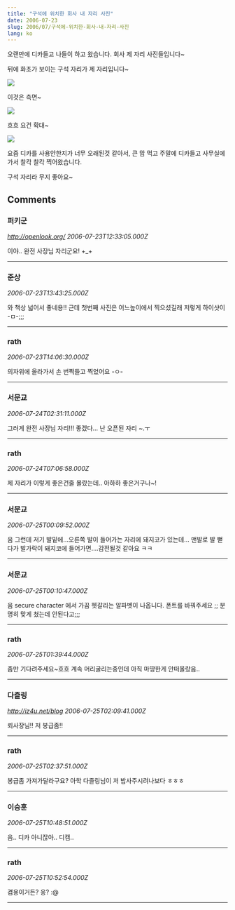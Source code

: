```yaml
---
title: "구석에 위치한 회사 내 자리 사진"
date: 2006-07-23
slug: 2006/07/구석에-위치한-회사-내-자리-사진
lang: ko
---
```


오랜만에 디카들고 나들이 하고 왔습니다.
회사 제 자리 사진들입니다~

뒤에 화초가 보이는 구석 자리가 제 자리입니다~

![](/img/office00.jpg)

이것은 측면~

![](/img/office01.jpg)

흐흐 요건 확대~

![](/img/office02.jpg)

요즘 디카를 사용안한지가 너무 오래된것 같아서, 큰 맘 먹고 
주말에 디카들고 사무실에 가서 찰칵 찰칵 찍어왔습니다.

구석 자리라 무지 좋아요~

## Comments

### 퍼키군
*http://openlook.org/*
*2006-07-23T12:33:05.000Z*

이야.. 완전 사장님 자리군요! +_+

---

### 준상
*2006-07-23T13:43:25.000Z*

와 책상 넓어서 좋네용!!
근데 첫번째 사진은 어느높이에서 찍으셨길래 저렇게 하이샷이 -ㅁ-;;;

---

### rath
*2006-07-23T14:06:30.000Z*

의자위에 올라가서 손 번쩍들고 찍었어요 -ㅇ-

---

### 서문교
*2006-07-24T02:31:11.000Z*

그러게 완전 사장님 자리!!! 좋겠다...
난 오픈된 자리 ~.ㅜ

---

### rath
*2006-07-24T07:06:58.000Z*

제 자리가 이렇게 좋은건줄 몰랐는데.. 아하하 좋은거구나~!

---

### 서문교
*2006-07-25T00:09:52.000Z*

음 그런데 저기 발밑에...오른쪽 발이 들어가는 자리에 돼지코가 있는데...
맨발로 발 뻗다가 발가락이 돼지코에 들어가면....감전될것 같아요 ㅋㅋ

---

### 서문교
*2006-07-25T00:10:47.000Z*

음 secure character 에서 가끔 헷갈리는 알파벳이 나옵니다.
폰트를 바꿔주세요 ;; 분명히 맞게 쳤는데 안된다고;;;

---

### rath
*2006-07-25T01:39:44.000Z*

좀만 기다려주세요~흐흐 계속 머리굴리는중인데 아직 마땅한게 안떠올랐음..

---

### 다즐링
*http://iz4u.net/blog*
*2006-07-25T02:09:41.000Z*

뢰사장님!! 저 봉급좀!!

---

### rath
*2006-07-25T02:37:51.000Z*

봉급좀 가져가달라구요? 아학 다즐링님이 저 밥사주시려나보다 ㅎㅎㅎ

---

### 이승훈
*2006-07-25T10:48:51.000Z*

음.. 디카 아니잖아.. 디캠..

---

### rath
*2006-07-25T10:52:54.000Z*

겸용이거든? 응? :@

---

